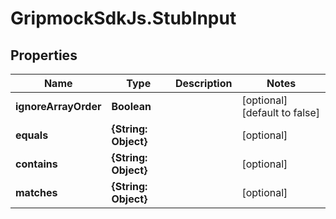# GripmockSdkJs.StubInput

## Properties

Name | Type | Description | Notes
------------ | ------------- | ------------- | -------------
**ignoreArrayOrder** | **Boolean** |  | [optional] [default to false]
**equals** | **{String: Object}** |  | [optional] 
**contains** | **{String: Object}** |  | [optional] 
**matches** | **{String: Object}** |  | [optional] 


